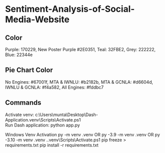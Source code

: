 # Sentiment-Analysis-of-Social-Media-Website

## Color
Purple: 170229, New Poster Purple #2E0351, Teal: 32FBE2, Grey: 222222, Blue: 22344e

## Pie Chart Color
No Engines: #67001f, MTA & IWNLU: #b2182b, MTA & GCNLA: #d6604d, IWNLU & GCNLA: #f4a582, All Engines: #fddbc7

## Commands
Activate venv: c:\Users\munta\Desktop\Dash-Application\.venv\Scripts\Activate.ps1  
Run Dash application: python app.py 

Windows Venv Activation
py -m venv .venv OR py -3.9 -m venv .venv OR py -3.10 -m venv .venv
.\.venv\Scripts\Activate.ps1
pip freeze > requirements.txt
pip install -r requirements.txt 